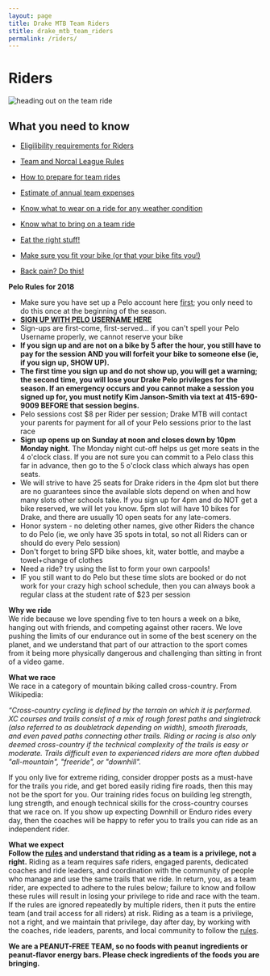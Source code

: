 ```yaml
---
layout: page
title: Drake MTB Team Riders
stitle: drake_mtb_team_riders
permalink: /riders/
---
```

# Riders

![heading out on the team ride]({{site.baseurl}}/images/riders.jpg)

## What you need to know ##

* [Eligilibility requirements for Riders]({{site.baseurl}}/eligibility)
* [Team and Norcal League Rules]({{site.baseurl}}/rules)
* [How to prepare for team rides]({{site.baseurl}}/practices)
* [Estimate of annual team expenses]({{site.baseurl}}/expenses)

* [Know what to wear on a ride for any weather condition]({{site.baseurl}}/images/what_to_wear_v2.pdf)
* [Know what to bring on a team ride]({{site.baseurl}}/images/what_to_bring.jpg)
* [Eat the right stuff!]({{site.baseurl}}/nutrition)
* [Make sure you fit your bike (or that your bike fits you!)]({{site.baseurl}}/images/bike_fit_all.pdf)

* [Back pain? Do this!]({{site.baseurl}}/images/physio_notes_2017.pdf)

<a name="pelo"></a>
**Pelo Rules for 2018**  
* Make sure you have set up a Pelo account here [first](https://www.pelofitness.com/firstride); you only need to do this once at the beginning of the season.
* [<strong>SIGN UP WITH PELO USERNAME HERE</STRONG>](https://docs.google.com/spreadsheets/d/1dFe4KOD_Rx3vlWvJLmuRftxnuOvZliAjoSk6S6Ckg9g/edit#gid=1463035279)
* Sign-ups are first-come, first-served... if you can't spell your Pelo Username properly, we cannot reserve your bike
* <b>If you sign up and are not on a bike by 5 after the hour, you still have to pay for the session AND you will forfeit your bike to someone else (ie, if you sign up, SHOW UP). </b>
* <b>The first time you sign up and do not show up, you will get a warning; the second time, you will lose your Drake Pelo privileges for the season.  If an emergency occurs and you cannot make a session you signed up for, you must notify Kim Janson-Smith via text at 415-690-9009 BEFORE that session begins. </b>
* Pelo sessions cost $8 per Rider per session; Drake MTB will contact your parents for payment for all of your Pelo sessions prior to the last race
* <b>Sign up opens up on Sunday at noon and closes down by 10pm Monday night.</b>  The Monday night cut-off helps us get more seats in the 4 o'clock class.  If you are not sure you can commit to a Pelo class this far in advance, then go to the 5 o'clock class which always has open seats.
* We will strive to have 25 seats for Drake riders in the 4pm slot but there are no guarantees since the available slots depend on when and how many slots other schools take.  If you sign up for 4pm and do NOT get a bike reserved, we will let you know.   5pm slot will have 10 bikes for Drake, and there are usually 10 open seats for any late-comers.
* Honor system - no deleting other names, give other Riders the chance to do Pelo (ie, we only have 35 spots in total, so not all Riders can or should do every Pelo session)
* Don't forget to bring SPD bike shoes, kit, water bottle, and maybe a towel+change of clothes
* Need a ride?  try using the list to form your own carpools!
* IF you still want to do Pelo but these time slots are booked or do not work for your crazy high school schedule, then you can always book a regular class at the student rate of $23 per session

**Why we ride**  
We ride because we love spending five to ten hours a week on a bike, hanging out with friends, and competing against other racers.  We love pushing the limits of our endurance out in some of the best scenery on the planet, and we understand that part of our attraction to the sport comes from it being more physically dangerous and challenging than sitting in front of a video game.

**What we race**  
We race in a category of mountain biking called cross-country.  From Wikipedia:  

*“Cross-country cycling is defined by the terrain on which it is performed. XC courses and trails consist of a mix of rough forest paths and singletrack (also referred to as doubletrack depending on width), smooth fireroads, and even paved paths connecting other trails. Riding or racing is also only deemed cross-country if the technical complexity of the trails is easy or moderate. Trails difficult even to experienced riders are more often dubbed "all-mountain", "freeride", or "downhill".*

If you only live for extreme riding, consider dropper posts as a must-have for the trails you ride, and get bored easily riding fire roads, then this may not be the sport for you.  Our training rides focus on building leg strength, lung strength, and enough technical skills for the cross-country courses that we race on.  If you show up expecting Downhill or Enduro rides every day, then the coaches will be happy to refer you to trails you can ride as an independent rider.

**What we expect**  
**Follow the [rules]({{site.baseurl}}/rules) and understand that riding as a team is a privilege, not a right.** Riding as a team requires safe riders, engaged parents, dedicated coaches and ride leaders, and coordination with the community of people who manage and use the same trails that we ride.  In return, you, as a team rider, are expected to adhere to the rules below; failure to know and follow these rules will result in losing your privilege to ride and race with the team.  If the rules are ignored repeatedly by multiple riders, then it puts the entire team (and trail access for all riders) at risk.  Riding as a team is a privilege, not a right, and we maintain that privilege, day after day, by working with the coaches, ride leaders, parents, and local community to follow the [rules]({{site.baseurl}}/rules).


**We are a PEANUT-FREE TEAM, so no foods with peanut ingredients or peanut-flavor energy bars. Please check ingredients of the foods you are bringing.**
